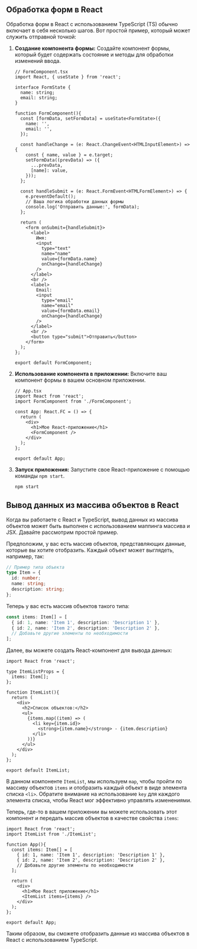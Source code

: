 ## Обработка форм в React
Обработка форм в React с использованием TypeScript (TS) обычно включает в себя несколько шагов. Вот простой пример, который может служить отправной точкой:

1. **Создание компонента формы:**
   Создайте компонент формы, который будет содержать состояние и методы для обработки изменений ввода.

   ```tsx
   // FormComponent.tsx
   import React, { useState } from 'react';

   interface FormState {
     name: string;
     email: string;
   }

   function FormComponent(){
     const [formData, setFormData] = useState<FormState>({
       name: '',
       email: '',
     });

     const handleChange = (e: React.ChangeEvent<HTMLInputElement>) => {
       const { name, value } = e.target;
       setFormData((prevData) => ({
         ...prevData,
         [name]: value,
       }));
     };

     const handleSubmit = (e: React.FormEvent<HTMLFormElement>) => {
       e.preventDefault();
       // Ваша логика обработки данных формы
       console.log('Отправить данные:', formData);
     };

     return (
       <form onSubmit={handleSubmit}>
         <label>
           Имя:
           <input
             type="text"
             name="name"
             value={formData.name}
             onChange={handleChange}
           />
         </label>
         <br />
         <label>
           Email:
           <input
             type="email"
             name="email"
             value={formData.email}
             onChange={handleChange}
           />
         </label>
         <br />
         <button type="submit">Отправить</button>
       </form>
     );
   };

   export default FormComponent;
   ```

2. **Использование компонента в приложении:**
   Включите ваш компонент формы в вашем основном приложении.

   ```tsx
   // App.tsx
   import React from 'react';
   import FormComponent from './FormComponent';

   const App: React.FC = () => {
     return (
       <div>
         <h1>Мое React-приложение</h1>
         <FormComponent />
       </div>
     );
   };

   export default App;
   ```

3. **Запуск приложения:**
   Запустите свое React-приложение с помощью команды `npm start`.

   ```bash
   npm start
   ```

## Вывод данных из массива объектов в React

Когда вы работаете с React и TypeScript, вывод данных из массива объектов может быть выполнен с использованием маппинга массива и JSX. Давайте рассмотрим простой пример.

Предположим, у вас есть массив объектов, представляющих данные, которые вы хотите отобразить. Каждый объект может выглядеть, например, так:

```typescript
// Пример типа объекта
type Item = {
  id: number;
  name: string;
  description: string;
};
```

Теперь у вас есть массив объектов такого типа:

```typescript
const items: Item[] = [
  { id: 1, name: 'Item 1', description: 'Description 1' },
  { id: 2, name: 'Item 2', description: 'Description 2' },
  // Добавьте другие элементы по необходимости
];
```

Далее, вы можете создать React-компонент для вывода данных:

```tsx
import React from 'react';

type ItemListProps = {
  items: Item[];
};

function ItemList(){
  return (
    <div>
      <h2>Список объектов:</h2>
      <ul>
        {items.map((item) => (
          <li key={item.id}>
            <strong>{item.name}</strong> - {item.description}
          </li>
        ))}
      </ul>
    </div>
  );
};

export default ItemList;
```

В данном компоненте `ItemList`, мы используем `map`, чтобы пройти по массиву объектов `items` и отобразить каждый объект в виде элемента списка `<li>`. Обратите внимание на использование `key` для каждого элемента списка, чтобы React мог эффективно управлять изменениями.

Теперь, где-то в вашем приложении вы можете использовать этот компонент и передать массив объектов в качестве свойства `items`:

```tsx
import React from 'react';
import ItemList from './ItemList';

function App(){
  const items: Item[] = [
    { id: 1, name: 'Item 1', description: 'Description 1' },
    { id: 2, name: 'Item 2', description: 'Description 2' },
    // Добавьте другие элементы по необходимости
  ];

  return (
    <div>
      <h1>Мое React приложение</h1>
      <ItemList items={items} />
    </div>
  );
};

export default App;
```

Таким образом, вы сможете отобразить данные из массива объектов в React с использованием TypeScript.